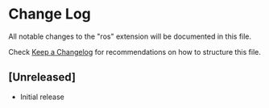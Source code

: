 # Change Log

All notable changes to the "ros" extension will be documented in this file.

Check [Keep a Changelog](http://keepachangelog.com/) for recommendations on how to structure this file.

## [Unreleased]

- Initial release